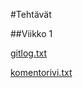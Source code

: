 #Tehtävät

##Viikko 1

[gitlog.txt](https://github.com/Hanna432/ot_harjoitustyo/blob/master/laskarit/viikko1/gitlog.txt)

[komentorivi.txt](https://github.com/Hanna432/ot_harjoitustyo/blob/master/laskarit/viikko1/komentorivi.txt)
